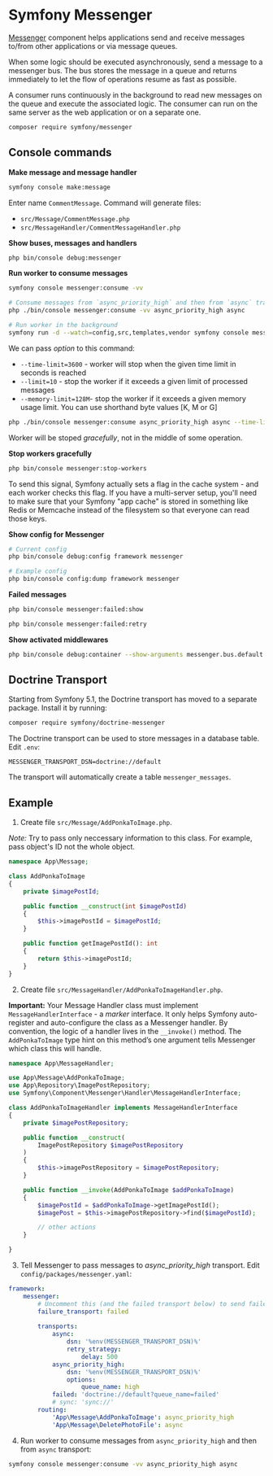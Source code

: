 # Symfony Messenger

[Messenger](https://symfony.com/doc/current/components/messenger.html) component helps applications send and receive messages to/from other applications or via message queues.

When some logic should be executed asynchronously, send a message to a messenger bus. The bus stores the message in a queue and returns immediately to let the flow of operations resume as fast as possible.

A consumer runs continuously in the background to read new messages on the queue and execute the associated logic. The consumer can run on the same server as the web application or on a separate one.

```bash
composer require symfony/messenger
```

## Console commands

**Make message and message handler**

```bash
symfony console make:message
```
Enter name `CommentMessage`. Command will generate files:

- `src/Message/CommentMessage.php`
- `src/MessageHandler/CommentMessageHandler.php`

**Show buses, messages and handlers**

```bash
php bin/console debug:messenger
```

**Run worker to consume messages**

```bash
symfony console messenger:consume -vv

# Consume messages from `async_priority_high` and then from `async` transport
php ./bin/console messenger:consume -vv async_priority_high async

# Run worker in the background
symfony run -d --watch=config,src,templates,vendor symfony console messenger:consume async
```

We can pass *option* to this command:

- `--time-limit=3600` - worker will stop when the given time limit in seconds is reached
- `--limit=10` - stop the worker if it exceeds a given limit of processed messages
- `--memory-limit=128M`- stop the worker if it exceeds a given memory usage limit. You can use shorthand byte values [K, M or G]

```bash
php ./bin/console messenger:consume async_priority_high async --time-limit=3600
```
Worker will be stoped *gracefully*, not in the middle of some operation.

**Stop workers gracefully**

```bash
php bin/console messenger:stop-workers
```
To send this signal, Symfony actually sets a flag in the cache system - and each worker checks this flag. 
If you have a multi-server setup, you'll need to make sure that your Symfony "app cache" is stored in something 
like Redis or Memcache instead of the filesystem so that everyone can read those keys.

**Show config for Messenger**

```bash
# Current config
php bin/console debug:config framework messenger

# Example config
php bin/console config:dump framework messenger
```

**Failed messages**

```bash
php bin/console messenger:failed:show

php bin/console messenger:failed:retry
```

**Show activated middlewares**

```bash
php bin/console debug:container --show-arguments messenger.bus.default.inner
```

## Doctrine Transport

Starting from Symfony 5.1, the Doctrine transport has moved to a separate package. Install it by running:

```bash
composer require symfony/doctrine-messenger
```

The Doctrine transport can be used to store messages in a database table. Edit `.env`:

```
MESSENGER_TRANSPORT_DSN=doctrine://default
```
The transport will automatically create a table `messenger_messages`.

## Example

1. Create file `src/Message/AddPonkaToImage.php`. 

*Note:* Try to pass only neccessary information to this class. For example, pass object's ID not the whole object.

```php
namespace App\Message;

class AddPonkaToImage
{
    private $imagePostId;

    public function __construct(int $imagePostId)
    {
        $this->imagePostId = $imagePostId;
    }

    public function getImagePostId(): int
    {
        return $this->imagePostId;
    }
}
```

2. Create file `src/MessageHandler/AddPonkaToImageHandler.php`. 

**Important:** Your Message Handler class must implement `MessageHandlerInterface` - a *marker* interface. It only helps Symfony auto-register and auto-configure the class as a Messenger handler. By convention, the logic of a handler lives in the `__invoke()` method. The `AddPonkaToImage` type hint on this method’s one argument tells Messenger which class this will handle.

```php
namespace App\MessageHandler;

use App\Message\AddPonkaToImage;
use App\Repository\ImagePostRepository;
use Symfony\Component\Messenger\Handler\MessageHandlerInterface;

class AddPonkaToImageHandler implements MessageHandlerInterface
{
    private $imagePostRepository;

    public function __construct(
        ImagePostRepository $imagePostRepository
    )
    {
        $this->imagePostRepository = $imagePostRepository;
    }

    public function __invoke(AddPonkaToImage $addPonkaToImage)
    {
        $imagePostId = $addPonkaToImage->getImagePostId();
        $imagePost = $this->imagePostRepository->find($imagePostId);

        // other actions
    }

}
```

3. Tell Messenger to pass messages to *async_priority_high* transport. Edit `config/packages/messenger.yaml`:

```yaml
framework:
    messenger:
        # Uncomment this (and the failed transport below) to send failed messages to this transport for later handling.
        failure_transport: failed
        
        transports:
            async:
                dsn: '%env(MESSENGER_TRANSPORT_DSN)%'
                retry_strategy:
                    delay: 500
            async_priority_high:
                dsn: '%env(MESSENGER_TRANSPORT_DSN)%'
                options:
                    queue_name: high
            failed: 'doctrine://default?queue_name=failed'
            # sync: 'sync://'
        routing:
            'App\Message\AddPonkaToImage': async_priority_high
            'App\Message\DeletePhotoFile': async
```

4. Run worker to consume messages from `async_priority_high` and then from `async` transport:

```bash
symfony console messenger:consume -vv async_priority_high async
```
